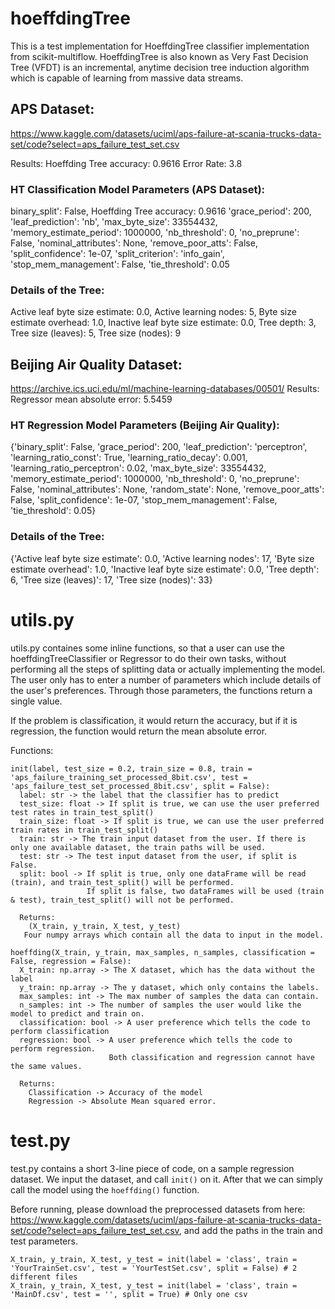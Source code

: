 # hoeffdingTree
This is a test implementation for HoeffdingTree classifier implementation from scikit-multiflow. HoeffdingTree is also known as Very Fast Decision Tree (VFDT) is an incremental, anytime decision tree induction algorithm which is capable of learning from massive data streams.

## APS Dataset:
https://www.kaggle.com/datasets/uciml/aps-failure-at-scania-trucks-data-set/code?select=aps_failure_test_set.csv

Results:
Hoeffding Tree accuracy: 0.9616 Error Rate: 3.8

### HT Classification Model Parameters (APS Dataset):
binary_split': False,
Hoeffding Tree accuracy: 0.9616 
'grace_period': 200,
'leaf_prediction': 'nb',
'max_byte_size': 33554432,
'memory_estimate_period': 1000000,
'nb_threshold': 0,
'no_preprune': False,
'nominal_attributes': None,
'remove_poor_atts': False,
'split_confidence': 1e-07,
'split_criterion': 'info_gain',
'stop_mem_management': False,
'tie_threshold': 0.05

### Details of the Tree:
Active leaf byte size estimate: 0.0,
Active learning nodes: 5,
Byte size estimate overhead: 1.0,
Inactive leaf byte size estimate: 0.0,
Tree depth: 3,
Tree size (leaves): 5,
Tree size (nodes): 9

## Beijing Air Quality Dataset:
https://archive.ics.uci.edu/ml/machine-learning-databases/00501/
Results:
Regressor mean absolute error: 5.5459

### HT Regression Model Parameters (Beijing Air Quality):
{'binary_split': False,
 'grace_period': 200,
 'leaf_prediction': 'perceptron',
 'learning_ratio_const': True,
 'learning_ratio_decay': 0.001,
 'learning_ratio_perceptron': 0.02,
 'max_byte_size': 33554432,
 'memory_estimate_period': 1000000,
 'nb_threshold': 0,
 'no_preprune': False,
 'nominal_attributes': None,
 'random_state': None,
 'remove_poor_atts': False,
 'split_confidence': 1e-07,
 'stop_mem_management': False,
 'tie_threshold': 0.05}

### Details of the Tree:
{'Active leaf byte size estimate': 0.0,
 'Active learning nodes': 17,
 'Byte size estimate overhead': 1.0,
 'Inactive leaf byte size estimate': 0.0,
 'Tree depth': 6,
 'Tree size (leaves)': 17,
 'Tree size (nodes)': 33}


# utils.py
utils.py containes some inline functions, so that a user can use the hoeffdingTreeClassifier or Regressor to do their own tasks, without performing all the steps of splitting data or actually implementing the model. The user only has to enter a number of parameters which include details of the user's preferences. Through those parameters, the functions return a single value.

If the problem is classification, it would return the accuracy, but if it is regression, the function would return the mean absolute error.

Functions:
```
init(label, test_size = 0.2, train_size = 0.8, train = 'aps_failure_training_set_processed_8bit.csv', test = 'aps_failure_test_set_processed_8bit.csv', split = False):
  label: str -> the label that the classifier has to predict
  test_size: float -> If split is true, we can use the user preferred test rates in train_test_split()
  train_size: float -> If split is true, we can use the user preferred train rates in train_test_split()
  train: str -> The train input dataset from the user. If there is only one available dataset, the train paths will be used.
  test: str -> The test input dataset from the user, if split is False.
  split: bool -> If split is true, only one dataFrame will be read (train), and train_test_split() will be performed.
                 If split is false, two dataFrames will be used (train & test), train_test_split() will not be performed.
  
  Returns:
    (X_train, y_train, X_test, y_test) 
   Four numpy arrays which contain all the data to input in the model.
```

```
hoeffding(X_train, y_train, max_samples, n_samples, classification = False, regression = False):
  X_train: np.array -> The X dataset, which has the data without the label
  y_train: np.array -> The y dataset, which only contains the labels.
  max_samples: int -> The max number of samples the data can contain.
  n_samples: int -> The number of samples the user would like the model to predict and train on.
  classification: bool -> A user preference which tells the code to perform classification 
  regression: bool -> A user preference which tells the code to perform regression.
                      Both classification and regression cannot have the same values. 
  
  Returns: 
    Classification -> Accuracy of the model 
    Regression -> Absolute Mean squared error.
```

# test.py
test.py contains a short 3-line piece of code, on a sample regression dataset. We input the dataset, and call ```init()``` on it. After that we can simply call the model using the ```hoeffding()``` function.


Before running, please download the preprocessed datasets from here: https://www.kaggle.com/datasets/uciml/aps-failure-at-scania-trucks-data-set/code?select=aps_failure_test_set.csv, and add the paths in the train and test parameters.

```
X_train, y_train, X_test, y_test = init(label = 'class', train = 'YourTrainSet.csv', test = 'YourTestSet.csv', split = False) # 2 different files
X_train, y_train, X_test, y_test = init(label = 'class', train = 'MainDf.csv', test = '', split = True) # Only one csv
```
